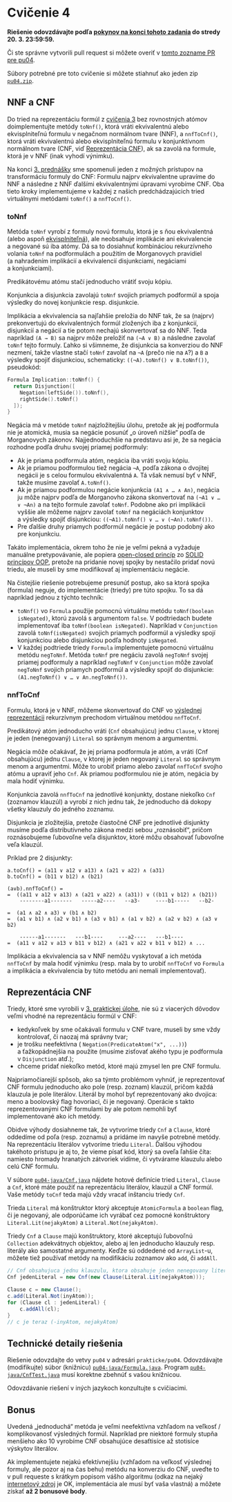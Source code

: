Cvičenie 4
==========

**Riešenie odovzdávajte podľa
[pokynov na konci tohoto zadania](#technické-detaily-riešenia)
do stredy 20. 3. 23:59:59.**

Či ste správne vytvorili pull request si môžete overiť
v [tomto zozname PR pre pu04](https://github.com/pulls?utf8=%E2%9C%93&q=is%3Aopen+is%3Apr+user%3AFMFI-UK-1-AIN-412+base%3Apu04).

Súbory potrebné pre toto cvičenie si môžete stiahnuť ako jeden zip
[`pu04.zip`](https://github.com/FMFI-UK-1-AIN-412/lpi/archive/pu04.zip).

NNF a CNF
---------

Do tried na reprezentáciu formúl z [cvičenia 3](../pu03/) bez rovnostných atómov
doimplementujte metódy
`toNnf()`, ktorá vráti ekvivalentnú alebo ekvisplniteľnú formulu
v negačnom normálnom tvare (NNF),
a `nnfToCnf()`, ktorá vráti ekvivalentnú alebo ekvisplniteľnú formulu
v konjunktívnom normálnom tvare
(CNF, viď [Reprezentácia CNF](#reprezentácia-cnf)), ak sa zavolá na formule,
ktorá je v NNF (inak vyhodí výnimku).

Na konci [3. prednášky](https://fmfi-uk-1-ain-412.github.io/lpi/prednasky/poznamky-z-prednasok.pdf#nameddest=page.81)
sme spomenuli jeden z možných prístupov na transformáciu formuly do CNF:
Formulu najprv ekvivalentne upravíme do NNF a následne z NNF ďalšími
ekvivalentnými úpravami vyrobíme CNF. Oba tieto kroky implementujeme
v každej z našich predchádzajúcich tried virtuálnymi metódami `toNnf()`
a `nnfToCnf()`.

### toNnf

Metóda `toNnf` vyrobí z formuly novú formulu, ktorá je s ňou ekvivalentná
(alebo aspoň
[ekvisplniteľná](https://en.wikipedia.org/wiki/Equisatisfiability)), ale
neobsahuje implikácie ani ekvivalencie a negované sú iba atómy. Dá sa to
dosiahnuť kombináciou rekurzívneho volania `toNnf` na podformulách
a použitím de Morganovych pravidiel (a nahradením implikácií a ekvivalencií
disjunkciami, negáciami a konjunkciami).

Predikátovému atómu stačí jednoducho vrátiť svoju kópiu.

Konjunkcia a disjunkcia zavolajú `toNnf` svojich priamych podformúl
a spoja výsledky do novej konjunkcie resp. disjunkcie.

Implikácia a ekvivalencia sa najľahšie preložia do NNF tak, že sa (najprv)
prekonvertujú do ekvivalentných formúl zložených iba z konjunkcií,
disjunkcií a negácií a tie potom nechajú skonvertovať sa do NNF.
Teda napríklad `(A → B)` sa najprv môže preložiť na `(¬A ∨ B)` a následne
zavolať `toNnf` tejto formuly. Ľahko si všimneme, že disjunkcia sa
konverziou do NNF nezmení, takže vlastne stačí `toNnf` zavolať na `¬A`
(prečo nie na `A`?) a `B` a výsledky spojiť disjunkciou,
schematicky: `((¬A).toNnf() ∨ B.toNnf())`, pseudokód:

```c++
Formula Implication::toNnf() {​​​​​
  return Disjunction([
    Negation(leftSide()).toNnf(),
    rightSide().toNnf()
  ]);
}
```

Negácia má v metóde `toNnf` najzložitejšiu úlohu, pretože ak jej podformula
nie je atomická, musia sa negácie posunúť „o úroveň nižšie“ podľa de
Morganovych zákonov. Najjednoduchšie na predstavu asi je, že sa negácia
rozhodne podľa druhu svojej priamej podformuly:

 *  Ak je priama podformula atóm, negácia iba vráti svoju kópiu.
 *  Ak je priamou podformulou tiež negácia `¬A`, podľa zákona o dvojitej
    negácii je s celou formulou ekvivalentná `A`. Tá však nemusí byť v NNF,
    takže musíme zavolať `A.toNnf()`.
 *  Ak je priamou podformulou negácie konjunkcia `(A1 ∧ … ∧ An)`, negácia ju
    môže najprv podľa de Morganovho zákona skonvertovať na `(¬A1 ∨ … ∨ ¬An)`
    a na tejto formule zavolať `toNnf`. Podobne ako pri implikácii vyššie
    ale môžeme najprv zavolať `toNnf` na negáciách konjunktov a výsledky
    spojiť disjunkciou: `((¬A1).toNnf() ∨ … ∨ (¬An).toNnf())`.
 *  Pre ďalšie druhy priamych podformúl negácie je postup podobný ako pre
    konjunkciu.

Takáto implementácia, okrem toho že nie je veľmi pekná a vyžaduje manuálne
pretypovávanie, ale popiera
[open-closed princíp](https://en.wikipedia.org/wiki/Open%E2%80%93closed_principle)
zo [SOLID princípov OOP](https://en.wikipedia.org/wiki/SOLID), pretože na pridanie
novej spojky by nestačilo pridať novú triedu, ale museli by sme modifikovať
aj implementáciu negácie.

Na čistejšie riešenie potrebujeme presunúť postup, ako sa ktorá spojka
(formula) neguje, do implementácie (triedy) pre túto spojku. To sa dá napríklad
jednou z týchto techník:
 *  `toNnf()` vo `Formula` použije pomocnú virtuálnu metódu
    `toNnf(boolean isNegated)`, ktorú zavolá s argumentom `false`.
    V podtriedach budete implementovať iba `toNnf(boolean isNegated)`.
    Napríklad v `Conjunction` zavolá `toNnf(isNegated)` svojich
    priamych podformúl a výsledky spojí konjunkciou alebo disjunkciou podľa
    hodnoty `isNegated`.
 *  V každej podtriede triedy `Formula` implementujete pomocnú virtuálnu
    metódu `negToNnf`. Metóda `toNnf` pre negáciu zavolá `negToNnf`
    svojej priamej podformuly a napríklad `negToNnf` v `Conjunction` môže
    zavolať `negToNnf` svojich priamych podformúl a výsledky spojiť do
    disjunkcie: `(A1.negToNnf() ∨ … ∨ An.negToNnf())`.

### nnfToCnf

Formulu, ktorá je v NNF, môžeme skonvertovať do CNF vo [výslednej
reprezentácii](#reprezentácia-cnf) rekurzívnym prechodom virtuálnou metódou
`nnfToCnf`.

Predikátový atóm jednoducho vráti (`Cnf` obsahujúcu) jednu `Clause`, v ktorej
je jeden (nenegovaný) `Literal` so správnym menom a argumentmi.

Negácia môže očakávať, že jej priama podformula je atóm, a vráti (Cnf
obsahujúcu) jednu `Clause`, v ktorej je jeden negovaný `Literal` so správnym
menom a argumentmi. Môže to urobiť priamo alebo zavolať `nnfToCnf` svojho
atómu a upraviť jeho `Cnf`. Ak priamou podformulou nie je atóm, negácia by
mala hodiť výnimku.

Konjunkcia zavolá `nnfToCnf` na jednotlivé konjunkty, dostane niekoľko `Cnf`
(zoznamov klauzúl) a vyrobí z nich jednu tak, že jednoducho dá dokopy všetky
klauzuly do jedného zoznamu.

Disjunkcia je zložitejšia, pretože čiastočné CNF pre jednotlivé disjunkty
musíme podľa distributívneho zákona medzi sebou „roznásobiť“, pričom
roznásobujeme ľubovoľne veľa disjunktov, ktoré môžu obsahovať ľubovoľne veľa
klauzúl.

Príklad pre 2 disjunkty:

```
a.toCnf() = (a11 ∨ a12 ∨ a13) ∧ (a21 ∨ a22) ∧ (a31)
b.toCnf() = (b11 ∨ b12) ∧ (b21)

(a∨b).nnfToCnf() =
=  ((a11 ∨ a12 ∨ a13) ∧ (a21 ∨ a22) ∧ (a31)) ∨ ((b11 ∨ b12) ∧ (b21))
    --------a1-------   -----a2----   --a3-     ----b1-----   --b2-

=  (a1 ∧ a2 ∧ a3) ∨ (b1 ∧ b2)
=  (a1 ∨ b1) ∧ (a2 ∨ b1) ∧ (a3 ∨ b1) ∧ (a1 ∨ b2) ∧ (a2 ∨ b2) ∧ (a3 ∨ b2)

    ------a1-------   ---b1----     ---a2----   ---b1----
=  (a11 ∨ a12 ∨ a13 ∨ b11 ∨ b12) ∧ (a21 ∨ a22 ∨ b11 ∨ b12) ∧ ...
```

Implikácia a ekvivalencia sa v NNF nemôžu vyskytovať a ich metóda `nnfToCnf`
by mala hodiť výnimku (resp. mala by to urobiť `nnfToCnf` vo `Formula`
a implikácia a ekvivalencia by túto metódu ani nemali implementovať).

## Reprezentácia CNF

Triedy, ktoré sme vyrobili v [3. praktickej úlohe](../pu03/), nie sú z viacerých dôvodov
veľmi vhodné na reprezentáciu formúl v CNF:
- kedykoľvek by sme očakávali formulu v CNF tvare,  museli by sme vždy
  kontrolovať, či naozaj má správny tvar;
- je trošku neefektívna ( `Negation(PredicateAtom("x", ...))`) a ťažkopádnejšia
  na použite (musíme zisťovať akého typu je podformula v `Disjunction` atď.);
- chceme pridať niekoľko metód, ktoré majú zmysel len pre CNF formulu.

Najpriamočiarejší spôsob, ako sa týmto problémom vyhnúť, je reprezentovať CNF
formulu jednoducho ako pole (resp. zoznam) klauzúl, pričom každá klauzula je pole
literálov. Literál by mohol byť reprezentovaný ako dvojica: meno
a boolovský flag hovoriaci, či je negovaný.
Operácie s takto reprezentovanými CNF formulami by ale potom nemohli byť
implementované ako ich metódy.

Obidve výhody dosiahneme tak,
že vytvoríme triedy `Cnf` a `Clause`, ktoré oddedíme od poľa (resp. zoznamu)
a pridáme im navyše potrebné metódy.
Na reprezentáciu literálov vytvoríme triedu `Literal`.
Ďalšou výhodou takéhoto prístupu je aj to, že vieme písať kód,
ktorý sa oveľa ľahšie číta:
namiesto hromady hranatých zátvoriek vidíme, či vytvárame klauzulu
alebo celú CNF formulu.

V súbore [`pu04-java/Cnf.java`](pu04-java/Cnf.java) nájdete hotové definície tried `Literal`,
`Clause` a `Cnf`, ktoré máte použiť na reprezentáciu literálov, klauzúl a CNF
formúl. Vaše metódy `toCnf` teda majú vždy vracať inštanciu triedy `Cnf`.

Trieda `Literal` má konštruktor ktorý akceptuje `AtomicFormula` a `boolean`
flag, či je negovaný, ale odporúčame ich vyrábať cez pomocné konštruktory
`Literal.Lit(nejakyAtom)` a `Literal.Not(nejakyAtom)`.

Triedy `Cnf` a `Clause` majú konštruktory, ktoré akceptujú ľubovoľnú
`Collection` adekvátnych objektov, alebo aj len jednoducho klauzuly resp.
literály ako samostatné argumenty. Keďže sú oddedené od `ArrayList`-u, môžete
tiež používať metódy na modifikáciu zoznamov ako `add`, či `addAll`.

```java
// Cnf obsahujuca jednu klauzulu, ktora obsahuje jeden nenegovany literal
Cnf jedenLiteral = new Cnf(new Clause(Literal.Lit(nejakyAtom)));

Clause c = new Clause();
c.add(Literal.Not(inyAtom));
for (Clause cl : jedenLiteral) {
    c.addAll(cl);
}
// c je teraz (-inyAtom, nejakyAtom)
```

## Technické detaily riešenia

Riešenie odovzdajte do vetvy `pu04` v adresári `prakticke/pu04`.  Odovzdávajte
(modifikujte) súbor (knižnicu) [`pu04-java/Formula.java`](pu04-java/Formula.java). Program
[`pu04-java/CnfTest.java`](pu04-java/CnfTest.java) musí korektne zbehnúť s vašou knižnicou.

Odovzdávanie riešení v iných jazykoch konzultujte s cvičiacimi.

## Bonus

Uvedená „jednoduchá“ metóda je veľmi neefektívna vzhľadom na veľkosť /
komplikovanosť výsledných formúl. Napríklad pre niektoré formuly
stupňa menšieho ako 10 vyrobíme CNF obsahujúce desaťtisíce až
stotisíce výskytov literálov.

Ak implementujete nejakú efektívnejšiu (vzhľadom na veľkosť výslednej
formuly, ale pozor aj na čas behu) metódu na konverziu do CNF, uveďte
to v pull requeste s krátkym popisom vášho algoritmu (odkaz na nejaký
[internetový zdroj](https://en.wikipedia.org/wiki/Tseytin_transformation)
je OK, implementácia ale musí byť vaša vlastná)
a môžete získať **až 2 bonusové body**.
